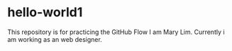 # hello-world1
This repository is for practicing the GitHub Flow
I am Mary Lim. Currently i am working as an web designer.
